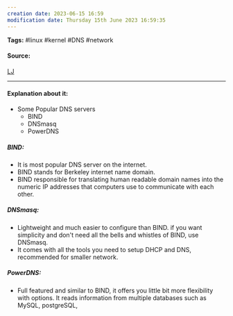 ```yaml
---
creation date: 2023-06-15 16:59
modification date: Thursday 15th June 2023 16:59:35
---
```


**Tags:** #linux #kernel #DNS #network 

#### Source:
[LJ](https://linuxjourney.com/lesson/dns-setup)

--------------------------------------

#### Explanation about it:

* Some Popular DNS servers
	* BIND
	* DNSmasq
	* PowerDNS

##### BIND:

* It is most popular DNS server on the internet.
* BIND stands for Berkeley internet name domain.
* BIND responsible for translating human readable domain names into the numeric IP addresses that computers use to communicate with each other.

##### DNSmasq:

* Lightweight and much easier to configure than BIND. if you want simplicity and don't need all the bells and whistles of BIND, use DNSmasq.
* It comes with all the tools you need to setup DHCP and DNS, recommended for smaller network.

##### PowerDNS:

* Full featured and similar to BIND, it offers you little bit more flexibility with options. It reads information from multiple databases such as MySQL, postgreSQL, 